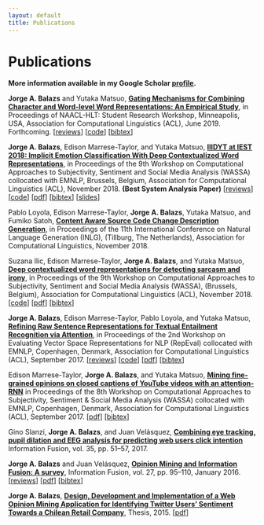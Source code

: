 ```yaml
---
layout: default
title: Publications
---
```


# Publications

**More information available in my Google Scholar
[profile](https://scholar.google.com/citations?user=Iqr7zaQAAAAJ).**

__Jorge A. Balazs__ and Yutaka Matsuo, [__Gating Mechanisms for Combining
Character and Word-level Word Representations: An Empirical
Study__](https://arxiv.org/abs/1904.05584), in Proceedings of NAACL-HLT: Student
Research Workshop, Minneapolis, USA, Association for Computational Linguistics
(ACL), June 2019. Forthcoming.
[[reviews](https://gist.github.com/jabalazs/27f81104d957ddca942d43a12f20c88e)]
[[code](https://github.com/jabalazs/gating)]
[[bibtex](assets/papers/gating.bib)]

__Jorge A. Balazs__, Edison Marrese-Taylor, and Yutaka Matsuo, [__IIIDYT at IEST
2018: Implicit Emotion Classification With Deep Contextualized Word
Representations__](https://aclanthology.info/papers/W18-6208/w18-6208), in
Proceedings of the 9th Workshop on Computational Approaches to Subjectivity,
Sentiment and Social Media Analysis (WASSA) collocated with EMNLP, Brussels,
Belgium, Association for Computational Linguistics (ACL), November 2018. **(Best
System Analysis Paper)**
[[reviews](https://github.com/jabalazs/implicit_emotion/blob/master/paper/reviews/reviews.md)]
[[code](https://github.com/jabalazs/implicit_emotion)]
[[pdf](assets/papers/iest_2018.pdf)] [[bibtex](assets/papers/iest_2018.bib)]
[[slides](https://goo.gl/Gg3Pxk)]

Pablo Loyola, Edison Marrese-Taylor, __Jorge A. Balazs__, Yutaka Matsuo, and
Fumiko Satoh, [__Content Aware Source Code Change Description
Generation__](https://aclanthology.info/papers/W18-6513/w18-6513), in
Proceedings of the 11th International Conference on Natural Language Generation
(INLG), (Tillburg, The Netherlands), Association for Computational Linguistics,
November 2018.

Suzana Ilic, Edison Marrese-Taylor, __Jorge A. Balazs__, and Yutaka Matsuo,
[__Deep contextualized word representations for detecting sarcasm and
irony__](https://aclanthology.info/papers/W18-6202/w18-6202), in Proceedings of
the 9th Workshop on Computational Approaches to Subjectivity, Sentiment and
Social Media Analysis (WASSA), (Brussels, Belgium), Association for
Computational Linguistics (ACL), November 2018.
[[code](https://github.com/epochx/elmo4irony)]
[[pdf](assets/papers/elmo_irony.pdf)] [[bibtex](assets/papers/elmo_irony.bib)]

__Jorge A. Balazs__, Edison Marrese-Taylor, Pablo Loyola, and Yutaka Matsuo,
[__Refining Raw Sentence Representations for Textual Entailment Recognition via
Attention__](https://aclanthology.info/papers/W17-5310/w17-5310), in Proceedings
of the 2nd Workshop on Evaluating Vector Space Representations for NLP (RepEval)
collocated with EMNLP, Copenhagen, Denmark, Association for Computational
Linguistics (ACL), September 2017.
[[reviews](https://github.com/jabalazs/repeval/blob/master/paper/reviews/reviews.md)]
[[code](https://github.com/jabalazs/repeval_rivercorners)]
[[pdf](assets/papers/refining_raw_sentences.pdf)]
[[bibtex](assets/papers/refining_raw_sentences.bib)]

Edison Marrese-Taylor, __Jorge A. Balazs__, and Yutaka Matsuo, [__Mining
fine-grained opinions on closed captions of YouTube videos with an
attention-RNN__](https://aclanthology.info/papers/W17-5213/w17-5213) in Proceedings of the
8th Workshop on Computational Approaches to Subjectivity, Sentiment & Social
Media Analysis (WASSA) collocated with EMNLP, Copenhagen, Denmark, Association
for Computational Linguistics (ACL), September 2017. [<a
href="assets/papers/video_om.pdf">pdf</a>] [<a
href="assets/papers/video_om.bib">bibtex</a>]

Gino Slanzi, __Jorge A. Balazs__, and Juan Velásquez, [__Combining eye tracking,
pupil dilation and EEG analysis for predicting web users click
intention__](https://doi.org/10.1016/j.inffus.2016.09.003) Information Fusion,
vol. 35, pp. 51–57, 2017.

__Jorge A. Balazs__ and Juan Velásquez, [__Opinion Mining and Information
Fusion: A survey__](http://dx.doi.org/10.1016/j.inffus.2015.06.002), Information
Fusion, vol. 27, pp. 95–110, January 2016.
[[reviews](https://gist.github.com/jabalazs/8c92f38af185d3c95e360fceb5330813)]
[[pdf](assets/papers/if_om_paper.pdf)]
[[bibtex](assets/papers/if_om_paper.bib)]

__Jorge A. Balazs__, [__Design, Development and Implementation of a Web Opinion
Mining Application for Identifying Twitter Users’ Sentiment Towards a Chilean
Retail Company__](http://repositorio.uchile.cl/handle/2250/137769), Thesis, 2015.
[[pdf](assets/Thesis-Jorge-Balazs.pdf)]
